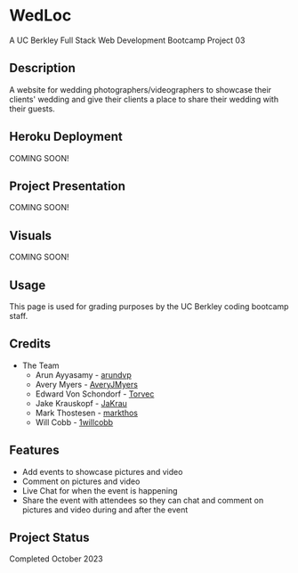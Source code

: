 # WedLoc
A UC Berkley Full Stack Web Development Bootcamp Project 03

## Description

A website for wedding photographers/videographers to showcase their clients' wedding and give their clients a place to share their wedding with their guests.

## Heroku Deployment

COMING SOON!

<!-- [Task Titan Deployment](https://task-titan-bec51c55ebe5.herokuapp.com/) -->

## Project Presentation
COMING SOON!
<!-- [Google Slides](https://docs.google.com/presentation/d/1zrSl7t5zOl7puV-NsBfD0X0r-9z4GByRpmwSzZSQFi4/edit#slide=id.p) -->

## Visuals

COMING SOON!

<!-- ![Animated Demo](./public/images/readme/task_titan.gif)
![Screenshot](./public/images/readme/Screenshot%202023-08-21%20at%207.29.22%20PM.png)
![Screenshot](./public/images/readme/Screenshot%202023-08-21%20at%207.29.31%20PM.png)
![Screenshot](./public/images/readme/Screenshot%202023-08-21%20at%207.29.46%20PM.png) -->


## Usage

This page is used for grading purposes by the UC Berkley coding bootcamp staff.

## Credits
- The Team
    - Arun Ayyasamy - <a href="https://github.com/arundvp" target="_blank">arundvp</a>
    - Avery Myers - <a href="https://github.com/AveryJMyers" target="_blank">AveryJMyers</a>
    - Edward Von Schondorf - <a href="https://github.com/Torvec" target="_blank">Torvec</a>
    - Jake Krauskopf - <a href="https://github.com/JaKrau" target="_blank">JaKrau</a>
    - Mark Thostesen - <a href="https://github.com/markthos" target="_blank">markthos</a>
    - Will Cobb - <a href="https://github.com/1willcobb" target="_blank">1willcobb</a>

## Features

- Add events to showcase pictures and video
- Comment on pictures and video
- Live Chat for when the event is happening
- Share the event with attendees so they can chat and comment on pictures and video during and after the event

## Project Status

Completed October 2023